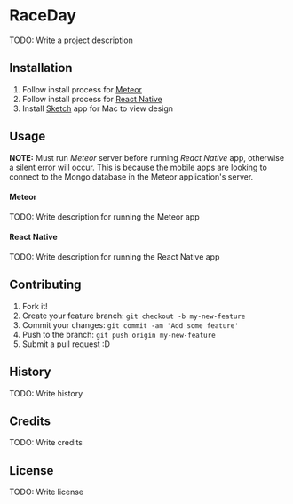 # RaceDay

TODO: Write a project description

## Installation

1. Follow install process for [Meteor](https://www.meteor.com/install)
2. Follow install process for [React Native](https://facebook.github.io/react-native/docs/getting-started.html#content)
3. Install [Sketch](https://www.sketchapp.com/) app for Mac to view design

## Usage

**NOTE:** Must run _Meteor_ server before running _React Native_ app, otherwise a silent error will occur. This is because the mobile apps are looking to connect to the Mongo database in the Meteor application's server.

#### Meteor

TODO: Write description for running the Meteor app

#### React Native

TODO: Write description for running the React Native app

## Contributing

1. Fork it!
2. Create your feature branch: `git checkout -b my-new-feature`
3. Commit your changes: `git commit -am 'Add some feature'`
4. Push to the branch: `git push origin my-new-feature`
5. Submit a pull request :D

## History

TODO: Write history

## Credits

TODO: Write credits

## License

TODO: Write license
